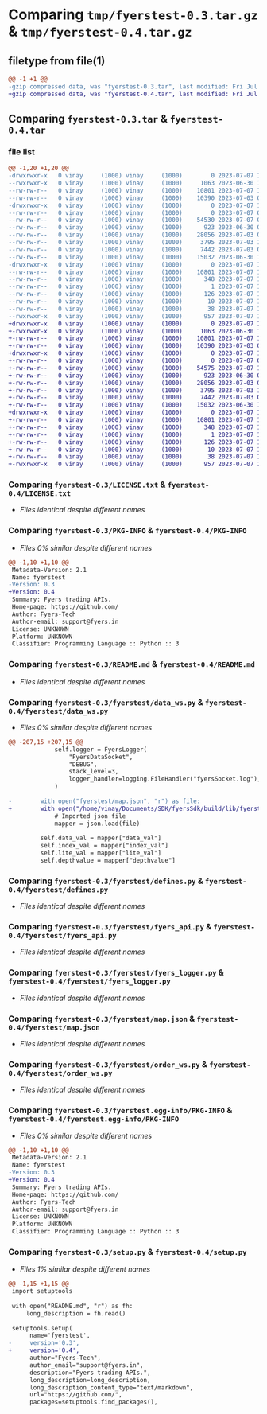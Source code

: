 # Comparing `tmp/fyerstest-0.3.tar.gz` & `tmp/fyerstest-0.4.tar.gz`

## filetype from file(1)

```diff
@@ -1 +1 @@
-gzip compressed data, was "fyerstest-0.3.tar", last modified: Fri Jul  7 10:24:50 2023, max compression
+gzip compressed data, was "fyerstest-0.4.tar", last modified: Fri Jul  7 10:28:14 2023, max compression
```

## Comparing `fyerstest-0.3.tar` & `fyerstest-0.4.tar`

### file list

```diff
@@ -1,20 +1,20 @@
-drwxrwxr-x   0 vinay     (1000) vinay     (1000)        0 2023-07-07 10:24:50.086278 fyerstest-0.3/
--rwxrwxr-x   0 vinay     (1000) vinay     (1000)     1063 2023-06-30 14:05:35.000000 fyerstest-0.3/LICENSE.txt
--rw-rw-r--   0 vinay     (1000) vinay     (1000)    10801 2023-07-07 10:24:50.086278 fyerstest-0.3/PKG-INFO
--rw-rw-r--   0 vinay     (1000) vinay     (1000)    10390 2023-07-03 07:06:42.000000 fyerstest-0.3/README.md
-drwxrwxr-x   0 vinay     (1000) vinay     (1000)        0 2023-07-07 10:24:50.066279 fyerstest-0.3/fyerstest/
--rw-rw-r--   0 vinay     (1000) vinay     (1000)        0 2023-07-07 09:14:06.000000 fyerstest-0.3/fyerstest/__init__.py
--rw-rw-r--   0 vinay     (1000) vinay     (1000)    54530 2023-07-07 09:39:30.000000 fyerstest-0.3/fyerstest/data_ws.py
--rw-rw-r--   0 vinay     (1000) vinay     (1000)      923 2023-06-30 09:29:39.000000 fyerstest-0.3/fyerstest/defines.py
--rw-rw-r--   0 vinay     (1000) vinay     (1000)    28056 2023-07-03 09:38:05.000000 fyerstest-0.3/fyerstest/fyers_api.py
--rw-rw-r--   0 vinay     (1000) vinay     (1000)     3795 2023-07-03 12:46:12.000000 fyerstest-0.3/fyerstest/fyers_logger.py
--rw-rw-r--   0 vinay     (1000) vinay     (1000)     7442 2023-07-03 06:30:48.000000 fyerstest-0.3/fyerstest/map.json
--rw-rw-r--   0 vinay     (1000) vinay     (1000)    15032 2023-06-30 13:16:29.000000 fyerstest-0.3/fyerstest/order_ws.py
-drwxrwxr-x   0 vinay     (1000) vinay     (1000)        0 2023-07-07 10:24:50.086278 fyerstest-0.3/fyerstest.egg-info/
--rw-rw-r--   0 vinay     (1000) vinay     (1000)    10801 2023-07-07 10:24:49.000000 fyerstest-0.3/fyerstest.egg-info/PKG-INFO
--rw-rw-r--   0 vinay     (1000) vinay     (1000)      348 2023-07-07 10:24:50.000000 fyerstest-0.3/fyerstest.egg-info/SOURCES.txt
--rw-rw-r--   0 vinay     (1000) vinay     (1000)        1 2023-07-07 10:24:49.000000 fyerstest-0.3/fyerstest.egg-info/dependency_links.txt
--rw-rw-r--   0 vinay     (1000) vinay     (1000)      126 2023-07-07 10:24:49.000000 fyerstest-0.3/fyerstest.egg-info/requires.txt
--rw-rw-r--   0 vinay     (1000) vinay     (1000)       10 2023-07-07 10:24:49.000000 fyerstest-0.3/fyerstest.egg-info/top_level.txt
--rw-rw-r--   0 vinay     (1000) vinay     (1000)       38 2023-07-07 10:24:50.086278 fyerstest-0.3/setup.cfg
--rwxrwxr-x   0 vinay     (1000) vinay     (1000)      957 2023-07-07 10:24:40.000000 fyerstest-0.3/setup.py
+drwxrwxr-x   0 vinay     (1000) vinay     (1000)        0 2023-07-07 10:28:14.002184 fyerstest-0.4/
+-rwxrwxr-x   0 vinay     (1000) vinay     (1000)     1063 2023-06-30 14:05:35.000000 fyerstest-0.4/LICENSE.txt
+-rw-rw-r--   0 vinay     (1000) vinay     (1000)    10801 2023-07-07 10:28:14.002184 fyerstest-0.4/PKG-INFO
+-rw-rw-r--   0 vinay     (1000) vinay     (1000)    10390 2023-07-03 07:06:42.000000 fyerstest-0.4/README.md
+drwxrwxr-x   0 vinay     (1000) vinay     (1000)        0 2023-07-07 10:28:13.982184 fyerstest-0.4/fyerstest/
+-rw-rw-r--   0 vinay     (1000) vinay     (1000)        0 2023-07-07 09:14:06.000000 fyerstest-0.4/fyerstest/__init__.py
+-rw-rw-r--   0 vinay     (1000) vinay     (1000)    54575 2023-07-07 10:27:06.000000 fyerstest-0.4/fyerstest/data_ws.py
+-rw-rw-r--   0 vinay     (1000) vinay     (1000)      923 2023-06-30 09:29:39.000000 fyerstest-0.4/fyerstest/defines.py
+-rw-rw-r--   0 vinay     (1000) vinay     (1000)    28056 2023-07-03 09:38:05.000000 fyerstest-0.4/fyerstest/fyers_api.py
+-rw-rw-r--   0 vinay     (1000) vinay     (1000)     3795 2023-07-03 12:46:12.000000 fyerstest-0.4/fyerstest/fyers_logger.py
+-rw-rw-r--   0 vinay     (1000) vinay     (1000)     7442 2023-07-03 06:30:48.000000 fyerstest-0.4/fyerstest/map.json
+-rw-rw-r--   0 vinay     (1000) vinay     (1000)    15032 2023-06-30 13:16:29.000000 fyerstest-0.4/fyerstest/order_ws.py
+drwxrwxr-x   0 vinay     (1000) vinay     (1000)        0 2023-07-07 10:28:14.002184 fyerstest-0.4/fyerstest.egg-info/
+-rw-rw-r--   0 vinay     (1000) vinay     (1000)    10801 2023-07-07 10:28:13.000000 fyerstest-0.4/fyerstest.egg-info/PKG-INFO
+-rw-rw-r--   0 vinay     (1000) vinay     (1000)      348 2023-07-07 10:28:13.000000 fyerstest-0.4/fyerstest.egg-info/SOURCES.txt
+-rw-rw-r--   0 vinay     (1000) vinay     (1000)        1 2023-07-07 10:28:13.000000 fyerstest-0.4/fyerstest.egg-info/dependency_links.txt
+-rw-rw-r--   0 vinay     (1000) vinay     (1000)      126 2023-07-07 10:28:13.000000 fyerstest-0.4/fyerstest.egg-info/requires.txt
+-rw-rw-r--   0 vinay     (1000) vinay     (1000)       10 2023-07-07 10:28:13.000000 fyerstest-0.4/fyerstest.egg-info/top_level.txt
+-rw-rw-r--   0 vinay     (1000) vinay     (1000)       38 2023-07-07 10:28:14.002184 fyerstest-0.4/setup.cfg
+-rwxrwxr-x   0 vinay     (1000) vinay     (1000)      957 2023-07-07 10:28:00.000000 fyerstest-0.4/setup.py
```

### Comparing `fyerstest-0.3/LICENSE.txt` & `fyerstest-0.4/LICENSE.txt`

 * *Files identical despite different names*

### Comparing `fyerstest-0.3/PKG-INFO` & `fyerstest-0.4/PKG-INFO`

 * *Files 0% similar despite different names*

```diff
@@ -1,10 +1,10 @@
 Metadata-Version: 2.1
 Name: fyerstest
-Version: 0.3
+Version: 0.4
 Summary: Fyers trading APIs.
 Home-page: https://github.com/
 Author: Fyers-Tech
 Author-email: support@fyers.in
 License: UNKNOWN
 Platform: UNKNOWN
 Classifier: Programming Language :: Python :: 3
```

### Comparing `fyerstest-0.3/README.md` & `fyerstest-0.4/README.md`

 * *Files identical despite different names*

### Comparing `fyerstest-0.3/fyerstest/data_ws.py` & `fyerstest-0.4/fyerstest/data_ws.py`

 * *Files 0% similar despite different names*

```diff
@@ -207,15 +207,15 @@
             self.logger = FyersLogger(
                 "FyersDataSocket",
                 "DEBUG",
                 stack_level=3,
                 logger_handler=logging.FileHandler("fyersSocket.log"),
             )
 
-        with open("fyerstest/map.json", "r") as file:
+        with open("/home/vinay/Documents/SDK/fyersSdk/build/lib/fyerstest/map.json", "r") as file:
             # Imported json file
             mapper = json.load(file)
 
         self.data_val = mapper["data_val"]
         self.index_val = mapper["index_val"]
         self.lite_val = mapper["lite_val"]
         self.depthvalue = mapper["depthvalue"]
```

### Comparing `fyerstest-0.3/fyerstest/defines.py` & `fyerstest-0.4/fyerstest/defines.py`

 * *Files identical despite different names*

### Comparing `fyerstest-0.3/fyerstest/fyers_api.py` & `fyerstest-0.4/fyerstest/fyers_api.py`

 * *Files identical despite different names*

### Comparing `fyerstest-0.3/fyerstest/fyers_logger.py` & `fyerstest-0.4/fyerstest/fyers_logger.py`

 * *Files identical despite different names*

### Comparing `fyerstest-0.3/fyerstest/map.json` & `fyerstest-0.4/fyerstest/map.json`

 * *Files identical despite different names*

### Comparing `fyerstest-0.3/fyerstest/order_ws.py` & `fyerstest-0.4/fyerstest/order_ws.py`

 * *Files identical despite different names*

### Comparing `fyerstest-0.3/fyerstest.egg-info/PKG-INFO` & `fyerstest-0.4/fyerstest.egg-info/PKG-INFO`

 * *Files 0% similar despite different names*

```diff
@@ -1,10 +1,10 @@
 Metadata-Version: 2.1
 Name: fyerstest
-Version: 0.3
+Version: 0.4
 Summary: Fyers trading APIs.
 Home-page: https://github.com/
 Author: Fyers-Tech
 Author-email: support@fyers.in
 License: UNKNOWN
 Platform: UNKNOWN
 Classifier: Programming Language :: Python :: 3
```

### Comparing `fyerstest-0.3/setup.py` & `fyerstest-0.4/setup.py`

 * *Files 1% similar despite different names*

```diff
@@ -1,15 +1,15 @@
 import setuptools
 
 with open("README.md", "r") as fh:
     long_description = fh.read()
 
 setuptools.setup(
      name='fyerstest',  
-     version='0.3',
+     version='0.4',
      author="Fyers-Tech",
      author_email="support@fyers.in",
      description="Fyers trading APIs.",
      long_description=long_description,
      long_description_content_type="text/markdown",
      url="https://github.com/",
      packages=setuptools.find_packages(),
```

